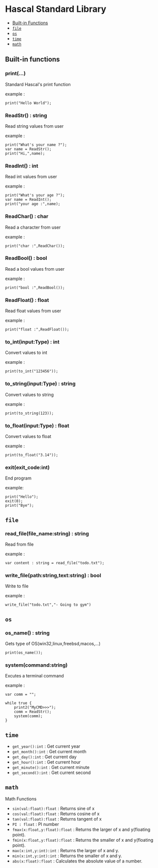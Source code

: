# Hascal Standard Library

- [Built-in Functions](#built-in-functions)
- [`file`](#file)
- [`os`](#os)
- [`time`](#time)
- [`math`](#math)

## Built-in functions 

### print(...)
Standard Hascal's print function

example :
```
print("Hello World");
```

### ReadStr() : string
Read string values from user

example :
```
print("What's your name ?");
var name = ReadStr();
print("Hi,",name);
```

### ReadInt() : int
Read int values from user

example :
```
print("What's your age ?");
var name = ReadInt();
print("your age :",name);
```

### ReadChar() : char
Read a character from user

example :
```
print("char :",ReadChar());
```

### ReadBool() : bool
Read a bool values from user

example :
```
print("bool :",ReadBool());
```

### ReadFloat() : float
Read float values from user

example :
```
print("float :",ReadFloat());
```

### to_int(input:Type) : int
Convert values to int

example :
```
print(to_int("123456"));
```

### to_string(input:Type) : string
Convert values to string

example :
```
print(to_string(123));
```

### to_float(input:Type) : float
Convert values to float

example :
```
print(to_float("3.14"));
```

### exit(exit_code:int)
End program

example:
```
print("Hello");
exit(0);
print("Bye");
```

## `file`

### read_file(file_name:string) : string
Read from file

example :
```
var content : string = read_file("todo.txt");
```

### write_file(path:string,text:string) : bool
Write to file

example :
```
write_file("todo.txt","- Going to gym")
```

<!-- ### listdir(path:string) : [string]
Lists dirs,files on a path

example :
```
print(listdir("C:\\"));
``` -->

## `os`

### os_name() : string
Gets type of OS(win32,linux,freebsd,macos,...)

```
print(os_name());
```

### system(command:string)
Excutes a terminal command

example :
```
var comm = "";

while true {
    print2("MyCMD>>>");
    comm = ReadStr();
    system(comm);
}
```

## `time`

- `get_year():int` : Get current year
- `get_month():int` : Get current month
- `get_day():int` : Get current day
- `get_hour():int` : Get current hour
- `get_minute():int` : Get current minute
- `get_second():int` : Get current second


## `math`
Math Functions
- `sin(val:float):float` : Returns sine of x
- `cos(val:float):float` : Returns cosine of x
- `tan(val:float):float` : Returns tangent of x
- `PI : float` : PI number
- `fmax(x:float,y:float):float` : Returns the larger of x and y(floating point). 
- `fmin(x:float,y:float):float` : Returns the smaller of x and y(floating point). 
- `max(x:int,y:int):int` : Returns the larger of x and y. 
- `min(x:int,y:int):int` : Returns the smaller of x and y. 
- `abs(x:float):float` : Calculates the absolute value of a number. 